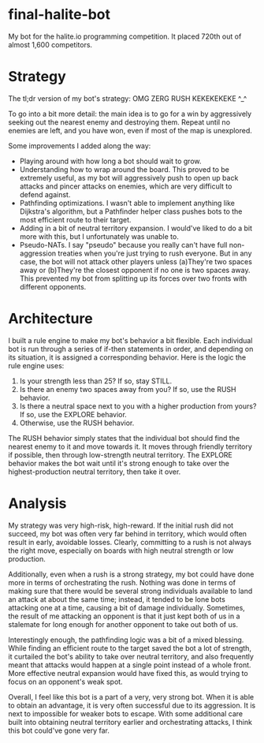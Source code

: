 # final-halite-bot
My bot for the halite.io programming competition.  It placed 720th out of almost 1,600 competitors.

# Strategy
The tl;dr version of my bot's strategy: OMG ZERG RUSH KEKEKEKEKE ^_^

To go into a bit more detail: the main idea is to go for a win by aggressively seeking out the nearest enemy and destroying them.  Repeat until no enemies are left, and you have won, even if most of the map is unexplored.

Some improvements I added along the way:
* Playing around with how long a bot should wait to grow.
* Understanding how to wrap around the board.  This proved to be extremely useful, as my bot will aggressively push to open up back attacks and pincer attacks on enemies, which are very difficult to defend against.
* Pathfinding optimizations.  I wasn't able to implement anything like Dijkstra's algorithm, but a Pathfinder helper class pushes bots to the most efficient route to their target.
* Adding in a bit of neutral territory expansion.  I would've liked to do a bit more with this, but I unfortunately was unable to.
* Pseudo-NATs.  I say "pseudo" because you really can't have full non-aggression treaties when you're just trying to rush everyone.  But in any case, the bot will not attack other players unless (a)They're two spaces away or (b)They're the closest opponent if no one is two spaces away.  This prevented my bot from splitting up its forces over two fronts with different opponents.

# Architecture
I built a rule engine to make my bot's behavior a bit flexible.  Each individual bot is run through a series of if-then statements in order, and depending on its situation, it is assigned a corresponding behavior.  Here is the logic the rule engine uses:

1. Is your strength less than 25?  If so, stay STILL.
2. Is there an enemy two spaces away from you?  If so, use the RUSH behavior.
3. Is there a neutral space next to you with a higher production from yours?  If so, use the EXPLORE behavior.
4. Otherwise, use the RUSH behavior.

The RUSH behavior simply states that the individual bot should find the nearest enemy to it and move towards it.  It moves through friendly territory if possible, then through low-strength neutral territory.
The EXPLORE behavior makes the bot wait until it's strong enough to take over the highest-production neutral territory, then take it over.

# Analysis
My strategy was very high-risk, high-reward.  If the initial rush did not succeed, my bot was often very far behind in territory, which would often result in early, avoidable losses.  Clearly, committing to a rush is not always the right move, especially on boards with high neutral strength or low production.

Additionally, even when a rush is a strong strategy, my bot could have done more in terms of orchestrating the rush.  Nothing was done in terms of making sure that there would be several strong individuals available to land an attack at about the same time; instead, it tended to be lone bots attacking one at a time, causing a bit of damage individually.  Sometimes, the result of me attacking an opponent is that it just kept both of us in a stalemate for long enough for another opponent to take out both of us.

Interestingly enough, the pathfinding logic was a bit of a mixed blessing.  While finding an efficient route to the target saved the bot a lot of strength, it curtailed the bot's ability to take over neutral territory, and also frequently meant that attacks would happen at a single point instead of a whole front.  More effective neutral expansion would have fixed this, as would trying to focus on an opponent's weak spot.

Overall, I feel like this bot is a part of a very, very strong bot.  When it is able to obtain an advantage, it is very often successful due to its aggression.  It is next to impossible for weaker bots to escape.  With some additional care built into obtaining neutral territory earlier and orchestrating attacks, I think this bot could've gone very far.
